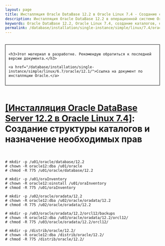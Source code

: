```yaml
---
layout: page
title: Инсталляция Oracle DataBase 12.2 в Oracle Linux 7.4 - Создание структуры каталогов и назначение необходимых прав
description: Инсталляция Oracle DataBase 12.2 в операционной системе Oracle Linux 7.4 - Создание структуры каталогов и назначение необходимых прав
keywords: Oracle DataBase 12.2, Oracle Linux 7.4, создание каталогов, назначение прав
permalink: /database/installation/single-instance/simple/linux/7.4/oracle/12.2/create-folder-structure-and-user-permissions/
---
```


<br/>

<div style="padding:10px; border:thin solid black;">

    <h3>Этот материал в разработке. Рекомендую обратиться к последней версии документа.</h3>

    <a href="/database/installation/single-instance/simple/linux/6.7/oracle/12.1/">Ссылка на документ по инсталляции Oracle.</a>

</div>

<br/>

# <a href="/database/installation/single-instance/simple/linux/7.4/oracle/12.2/">[Инсталляция Oracle DataBase Server 12.2 в Oracle Linux 7.4]</a>: Создание структуры каталогов и назначение необходимых прав

<br/>

    # mkdir -p /u01/oracle/database/12.2
    # chown -R oracle12:dba /u01/oracle
    # chmod -R 775 /u01/oracle/database/12.2

    # mkdir -p /u01/oraInventory
    # chown -R oracle12:oinstall /u01/oraInventory
    # chmod -R 775 /u01/oraInventory

    # mkdir -p /u02/oracle/oradata/12.2
    # chown -R oracle12:dba /u02/oracle/oradata/12.2
    # chmod -R 775 /u02/oracle/oradata/12.2

    # mkdir -p /u03/oracle/oradata/12.2/orcl12/backups
    # chown -R oracle12:dba /u03/oracle/oradata/12.2/orcl12/
    # chmod -R 775 /u03/oracle/oradata/12.2/orcl12/

    # mkdir -p /distrib/oracle/12.2/
    # chown -R oracle12:dba /distrib/oracle/12.2/
    # chmod -R 775 /distrib/oracle/12.2/
